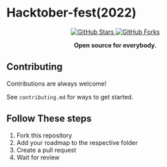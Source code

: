 
# Hacktober-fest(2022)




<p align="center">
  <a href="https://github.com/codednepal/hacktober2022/stargazers" target="_blank">
  <img alt="GitHub Stars" src="https://img.shields.io/github/stars/codednepal/hacktober2022" />
  </a>
  <a href="https://github.com/codednepal/hacktober2022/graphs/contributors" target="_blank">
  <img alt="GitHub Forks" src="https://img.shields.io/github/forks/codednepal/hacktober2022" />
  </a>
  <br/>
  
<p align="center"><b>Open source for everybody.</b></p>
</p>

## Contributing

Contributions are always welcome!

See `contributing.md` for ways to get started.


## Follow These steps
 1. Fork this repository
 2. Add your roadmap to the respective folder
 3. Create a pull request
 4. Wait for review

